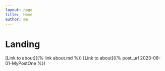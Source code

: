 ```yaml
---
layout: page
title:  Home
author: me
---
```


# Landing

[Link to about]({% link about.md %})
[Link to about]({% post_url 2023-08-01-MyPostOne %})
